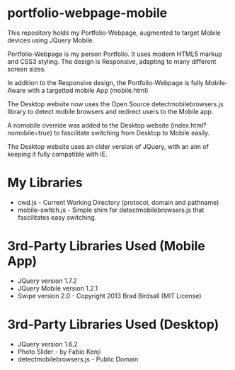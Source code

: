 portfolio-webpage-mobile
========================

 This repository holds my Portfolio-Webpage, augmented to target Mobile devices using JQuery Mobile.
 
 Portfolio-Webpage is my person Portfolio. It uses modern HTML5 markup and CSS3 styling.
 The design is Responsive, adapting to many different screen sizes.
 
 In addition to the Responsive design, the Portfolio-Webpage is fully Mobile-Aware with a targetted
 mobile App (mobile.html)
 
 The Desktop website now uses the Open Source detectmobilebrowsers.js library to detect mobile browsers
 and redirect users to the Mobile app.
 
 A nomobile override was added to the Desktop website (index.html?nomobile=true) to fascilitate switching
 from Desktop to Mobile easily.
 
 The Desktop website uses an older version of JQuery, with an aim of keeping it fully compatible with IE.



My Libraries
=============

 * cwd.js	-	Current Working Directory (protocol, domain and pathname)
 * mobile-switch.js		- Simple shim for detectmobilebrowsers.js that fascilitates easy switching.


3rd-Party Libraries Used (Mobile App)
=====================================

 * JQuery version 1.7.2
 * JQuery Mobile version 1.2.1
 * Swipe version 2.0	-	Copyright 2013 Brad Birdsall (MIT License)


3rd-Party Libraries Used (Desktop)
==================================

 * JQuery version 1.6.2
 * Photo Slider	- by Fabio Kenji
 * detectmobilebrowsers.js	-	Public Domain
